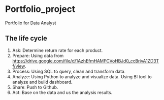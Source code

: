 # Portfolio_project
Portfolio for Data Analyst
## The life cycle 
1. Ask: Determine return rate for each product.
2. Prepare: Using data from https://drive.google.com/file/d/1AzhEfmHAMFCVoHBJd0_ccBrivA1ZD3Tf/view.
3. Process: Using SQL to query, clean and transform data.
4. Analyze: Using Python to analyze and visualize data. Using BI tool to analyze and build dashboard.
5. Share: Push to Github.
6. Act: Base on the data and us the analysis results.
